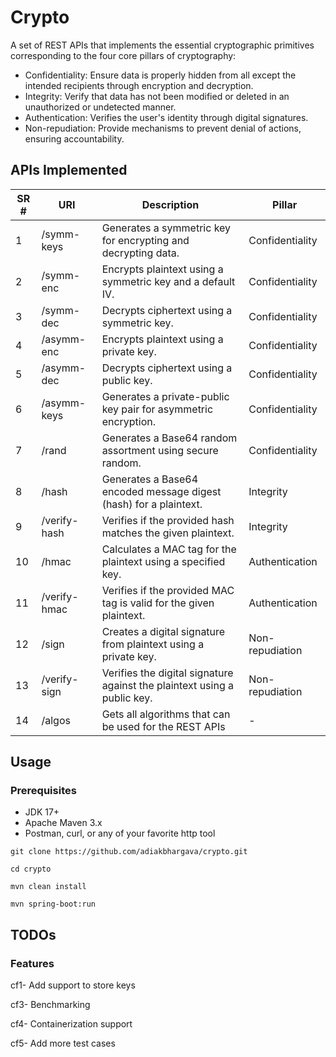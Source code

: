 
# Crypto

A set of REST APIs that implements the essential cryptographic primitives corresponding to the four core pillars of cryptography:
- Confidentiality: Ensure data is properly hidden from all except the intended recipients through encryption and decryption.
- Integrity: Verify that data has not been modified or deleted in an unauthorized or undetected manner.
- Authentication: Verifies the user's identity through digital signatures.
- Non-repudiation: Provide mechanisms to prevent denial of actions, ensuring accountability.
## APIs Implemented

| SR # | URI          | Description                                                              | Pillar          |
|------|--------------|--------------------------------------------------------------------------|-----------------|
| 1    | /symm-keys   | Generates a symmetric key for encrypting and decrypting data.            | Confidentiality |
| 2    | /symm-enc    | Encrypts plaintext using a symmetric key and a default IV.               | Confidentiality |
| 3    | /symm-dec    | Decrypts ciphertext using a symmetric key.                               | Confidentiality |
| 4    | /asymm-enc   | Encrypts plaintext using a private key.                                  | Confidentiality |
| 5    | /asymm-dec   | Decrypts ciphertext using a public key.                                  | Confidentiality |
| 6    | /asymm-keys  | Generates a private-public key pair for asymmetric encryption.           | Confidentiality |
| 7    | /rand        | Generates a Base64 random assortment using secure random.                | Confidentiality |
| 8    | /hash        | Generates a Base64 encoded message digest (hash) for a plaintext.        | Integrity       |
| 9    | /verify-hash | Verifies if the provided hash matches the given plaintext.               | Integrity       |
| 10   | /hmac        | Calculates a MAC tag for the plaintext using a specified key.            | Authentication  |
| 11   | /verify-hmac | Verifies if the provided MAC tag is valid for the given plaintext.       | Authentication  |
| 12   | /sign        | Creates a digital signature from plaintext using a private key.          | Non-repudiation |
| 13   | /verify-sign | Verifies the digital signature against the plaintext using a public key. | Non-repudiation |
| 14   | /algos       | Gets all algorithms that can be used for the REST APIs                   | -               |

## Usage
### Prerequisites
- JDK 17+
- Apache Maven 3.x
- Postman, curl, or any of your favorite http tool
```
git clone https://github.com/adiakbhargava/crypto.git
```
```
cd crypto
```
```
mvn clean install
```
```
mvn spring-boot:run
```

## TODOs
### Features
cf1- Add support to store keys

cf3- Benchmarking

cf4- Containerization support

cf5- Add more test cases
